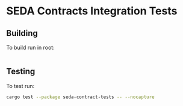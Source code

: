 SEDA Contracts Integration Tests
===================

## Building
To build run in root:
```make build-contracts
```

## Testing
To test run:
```bash
cargo test --package seda-contract-tests -- --nocapture
```
